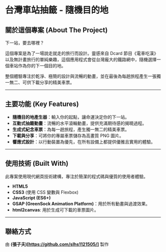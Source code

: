 # 台灣車站抽籤 - 隨機目的地

## 關於這個專案 (About The Project)

下一站，要去哪裡？

這個專案是為了一場說走就走的旅行而設計。靈感來自 Dcard 節目《電車吃漢》以及無計畫旅行的單純樂趣，這個應用程式會從台灣龐大的鐵路網中，隨機選擇一個車站作為你的下一個目的地。

整個體驗專注於乾淨、極簡的設計與流暢的動畫，並在最後為每趟旅程產生一張獨一無二、可供下載分享的精美車票。

---

## 主要功能 (Key Features)

* **隨機目的地產生器**：輸入你的起點，讓命運決定你的下一站。
* **互動式抽籤動畫**：流暢的水平滾輪動畫，提供充滿期待感的揭曉過程。
* **生成式紀念車票**：為每一趟旅程，產生獨一無二的精美車票。
* **下載與分享**：可將你的專屬車票儲存為高畫質 PNG 圖片。
* **響應式設計**：以行動裝置為優先，在所有設備上都提供優雅且實用的體驗。

---

## 使用技術 (Built With)

此專案使用現代網頁技術建構，專注於簡潔的程式碼與優質的使用者體驗。

* **HTML5**
* **CSS3** (使用 CSS 變數與 Flexbox)
* **JavaScript (ES6+)**
* **GSAP (GreenSock Animation Platform)**：用於所有動畫與過渡效果。
* **html2canvas**: 用於生成可下載的車票圖片。

---

## 聯絡方式

由 **(張子夫)[https://github.com/slhs1121505/]** 製作

